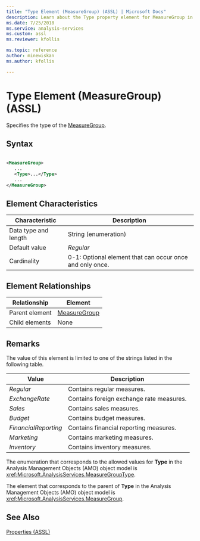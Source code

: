 ```yaml
---
title: "Type Element (MeasureGroup) (ASSL) | Microsoft Docs"
description: Learn about the Type property element for MeasureGroup in the Analysis Services Scripting Language (ASSL) schema.
ms.date: 7/25/2018
ms.service: analysis-services
ms.custom: assl
ms.reviewer: kfollis

ms.topic: reference
author: minewiskan
ms.author: kfollis

---
```

# Type Element (MeasureGroup) (ASSL)

  Specifies the type of the [MeasureGroup](../objects/measuregroup-element-assl.md).  
  
## Syntax  
  
```xml  
  
<MeasureGroup>  
   ...  
   <Type>...</Type>  
   ...  
</MeasureGroup>  
```  
  
## Element Characteristics  
  
|Characteristic|Description|  
|--------------------|-----------------|  
|Data type and length|String (enumeration)|  
|Default value|*Regular*|  
|Cardinality|0-1: Optional element that can occur once and only once.|  
  
## Element Relationships  
  
|Relationship|Element|  
|------------------|-------------|  
|Parent element|[MeasureGroup](../objects/measuregroup-element-assl.md)|  
|Child elements|None|  
  
## Remarks  
 The value of this element is limited to one of the strings listed in the following table.  
  
|Value|Description|  
|-----------|-----------------|  
|*Regular*|Contains regular measures.|  
|*ExchangeRate*|Contains foreign exchange rate measures.|  
|*Sales*|Contains sales measures.|  
|*Budget*|Contains budget measures.|  
|*FinancialReporting*|Contains financial reporting measures.|  
|*Marketing*|Contains marketing measures.|  
|*Inventory*|Contains inventory measures.|  
  
 The enumeration that corresponds to the allowed values for **Type** in the Analysis Management Objects (AMO) object model is <xref:Microsoft.AnalysisServices.MeasureGroupType>.  
  
 The element that corresponds to the parent of **Type** in the Analysis Management Objects (AMO) object model is <xref:Microsoft.AnalysisServices.MeasureGroup>.  
  
## See Also  
 [Properties &#40;ASSL&#41;](properties-assl.md)  
  
  
